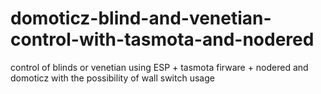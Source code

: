 # domoticz-blind-and-venetian-control-with-tasmota-and-nodered
control of blinds or venetian using ESP + tasmota firware + nodered and domoticz with the possibility of wall switch usage
